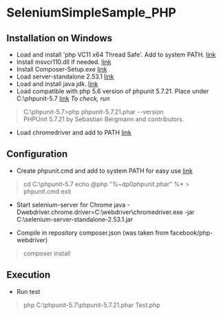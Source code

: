 # SeleniumSimpleSample_PHP
## Installation on Windows
* Load and install 'php VC11 x64 Thread Safe'. Add to system PATH.
[link](http://php.net/manual/ru/install.windows.legacy.index.php#install.windows.legacy.manual)
* Install msvcr110.dll if needed.
[link](https://www.microsoft.com/ru-ru/download/confirmation.aspx?id=30679)
* Install Composer-Setup.exe
[link](https://getcomposer.org/)
* Load server-standalone 2.53.1
[link](http://selenium-release.storage.googleapis.com/index.html?path=2.53/)
* Load and install java jdk.
[link](http://www.oracle.com/technetwork/java/javase/downloads/jdk8-downloads-2133151.html)
* Load compatible with php 5.6 version of phpunit 5.7.21. Place under C:\phpunit-5.7
[link](...)
*To check, run*
> C:\phpunit-5.7>php phpunit-5.7.21.phar --version  
> PHPUnit 5.7.21 by Sebastian Bergmann and contributors.
* Load chromedriver and add to PATH
[link](...)

## Configuration
* Create phpunit.cmd and add to system PATH for easy use
[link](https://phpunit.de/manual/current/en/installation.html)
> cd C:\phpunit-5.7
> echo @php "%~dp0phpunit.phar" %* > phpunit.cmd
> exit

* Start selenium-server for Chrome
java -Dwebdriver.chrome.driver=C:\webdriver\chromedriver.exe -jar C:\selenium-server-standalone-2.53.1.jar

* Compile in repository composer.json (was taken from facebook/php-webdriver)
> composer install

## Execution

* Run test
> php C:\phpunit-5.7\phpunit-5.7.21.phar Test.php
